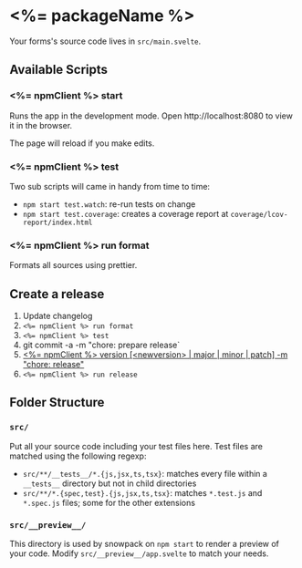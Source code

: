# <%= packageName %>

Your forms's source code lives in `src/main.svelte`.

<!-- prettier-ignore-start -->
<!-- START doctoc generated TOC please keep comment here to allow auto update -->
<!-- DON'T EDIT THIS SECTION, INSTEAD RE-RUN doctoc TO UPDATE -->

<!-- END doctoc generated TOC please keep comment here to allow auto update -->
<!-- prettier-ignore-end -->

## Available Scripts

### <%= npmClient %> start

Runs the app in the development mode.
Open http://localhost:8080 to view it in the browser.

The page will reload if you make edits.

### <%= npmClient %> test

Two sub scripts will came in handy from time to time:

- `npm start test.watch`: re-run tests on change
- `npm start test.coverage`: creates a coverage report at `coverage/lcov-report/index.html`

### <%= npmClient %> run format

Formats all sources using prettier.

## Create a release

1. Update changelog
2. `<%= npmClient %> run format`
3. `<%= npmClient %> test`
4. git commit -a -m "chore: prepare release`
5. [<%= npmClient %> version [\<newversion> | major | minor | patch] -m "chore: release"](https://docs.npmjs.com/cli/version)
6. `<%= npmClient %> run release`

## Folder Structure

### `src/`

Put all your source code including your test files here. Test files
are matched using the following regexp:

- `src/**/__tests__/*.{js,jsx,ts,tsx}`: matches every file within a `__tests__` directory but not in child directories
- `src/**/*.{spec,test}.{js,jsx,ts,tsx}`: matches `*.test.js` and `*.spec.js` files; some for the other extensions

### `src/__preview__/`

This directory is used by snowpack on `npm start` to render a preview of your code.
Modify `src/__preview__/app.svelte` to match your needs.
